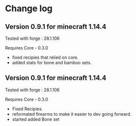 # Change log
## Version 0.9.1 for minecraft 1.14.4
Tested with forge : 28.1.106

Requires Core - 0.3.0

- fixed recipies that relied on core.
- added stats for bone and bamboo sets.

## Version 0.9.1 for minecraft 1.14.4
Tested with forge : 28.1.106

Requires Core - 0.3.0

- Fixed Recipies. 
- reformated firearms to make it easier to dev going forward. 
- started added Bone set

